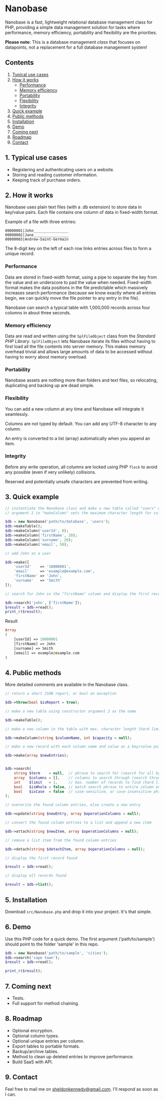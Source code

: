 # Nanobase

Nanobase is a fast, lightweight relational database management class for PHP, providing a simple data management solution for tasks where performance, memory efficiency, portability and flexibility are the priorities.

**Please note:** This is a database management *class* that focuses on datapoints, not a replacement for a full database management system!


## Contents

1. [Typical use cases](#1-typical-use-cases)
2. [How it works](#2-how-it-works)
    - [Performance](#performance)
    - [Memory efficiency](#memory-efficiency)
    - [Portability](#portability)
    - [Flexibility](#flexibility)
    - [Integrity](#integrity)
3. [Quick example](#3-quick-example)
4. [Public methods](#4-public-methods)
5. [Installation](#5-installation)
6. [Demo](#6-demo)
7. [Coming next](#7-coming-next)
8. [Roadmap](#8-roadmap)
9. [Contact](#9-contact)

## 1. Typical use cases

- Registering and authenticating users on a website.
- Storing and reading customer information.
- Keeping track of purchase orders.


## 2. How it works

Nanobase uses plain text files (with a .db extension) to store data in key/value pairs. Each file contains one column of data in fixed-width format.

Example of a file with three entries:
```
00000001|John________________
00000002|Jane________________
00000003|Andrew-Saint-Germain
```

The 8-digit key on the left of each row links entries across files to form a unique record.

### Performance

Data are stored in fixed-width format, using a pipe to separate the key from the value and an underscore to pad the value when needed. Fixed-width format makes the data positions in the file predictable which massively increases search performance (because we know exactly where all entries begin, we can quickly move the file pointer to any entry in the file).

Nanobase can search a typical table with 1,000,000 records across four columns in about three seconds.

### Memory efficiency

Data are read and written using the `SplFileObject` class from the *Standard PHP Library*. `SplFileObject` lets Nanobase iterate its files without having to first load all the file contents into server memory. This makes memory overhead trivial and allows large amounts of data to be accessed without having to worry about memory overload.

### Portability

Nanobase assets are nothing more than folders and text files, so relocating, duplicating and backing up are dead simple.

### Flexibility

You can add a new column at any time and Nanobase will integrate it seamlessly.

Columns are not typed by default. You can add any UTF-8 character to any column.

An entry is converted to a list (array) automatically when you append an item.

### Integrity

Before any write operation, all columns are locked using PHP `flock` to avoid any possible (even if very unlikely) collisions.

Reserved and potentially unsafe characters are prevented from writing.


## 3. Quick example

```php
// instantiate the Nanobase class and make a new table called "users" with four columns
// argument 2 in "makeColumn" sets the maximum character length for column entries

$db = new Nanobase('path/to/database', 'users');
$db->makeTable();
$db->makeColumn('userId', 8);
$db->makeColumn('firstName', 20);
$db->makeColumn('surname', 20);
$db->makeColumn('email', 50);
```

```php
// add John as a user

$db->make([
    'userId'    => '10000001',
    'email'     => 'example@example.com',
    'firstName' => 'John',
    'surname'   => 'Smith'
]);
```

```php
// search for John in the "firstName" column and display the first record found

$db->search('john', ['firstName']);
$result = $db->read();
print_r($result);
```

Result

```php
Array
(
    [userId] => 10000001
    [firstName] => John
    [surname] => Smith
    [email] => example@example.com
)
```


## 4. Public methods

More detailed comments are available in the Nanobase class.

```php
// return a short JSON report, or bool on exception

$db->throw(bool $isReport = true);

```

```php
// make a new table using constructor argument 2 as the name

$db->makeTable();
```

```php
// make a new column in the table with max. character length (hard limit is 100)

$db->makeColumn(string $columnName, int $capacity = null);
```

```php
// make a new record with each column name and value as a key/value pair

$db->make(array $newEntries);
```

```php

$db->search(
    string $term    = null,  // phrase to search for (search for all by default)
    array  $columns = [],    // columns to search through (search through all by default)
    int    $limit   = 1,     // max. number of records to find (hard limit is 100)
    bool   $isWhole = false, // match search phrase to entire column entry, or partial match
    bool   $isCase  = false  // case-sensitive, or case-insensitive phrase match
);
```

```php
// overwrite the found column entries, else create a new entry

$db->update(string $newEntry, array $operationColumns = null);
```

```php
// convert the found column entries to a list and append a new item

$db->attach(string $newItem, array $operationColumns = null);
```

```php
// remove a list item from the found column entries

$db->detach(string $detachItem, array $operationColumns = null);
```

```php
// display the first record found

$result = $db->read();
```

```php
// display all records found

$result = $db->list();
```


## 5. Installation

Download `src/Nanobase.php` and drop it into your project. It's that simple.


## 6. Demo

Use this PHP code for a quick demo. The first argument ('path/to/sample') should point to the folder 'sample' in this repo.

```php
$db = new Nanobase('path/to/sample', 'cities');
$db->search('cape town');
$result = $db->read();

print_r($result);
```


## 7. Coming next

- Tests.
- Full support for method chaining.


## 8. Roadmap

- Optional encryption.
- Optional column types.
- Optional unique entries per column.
- Export tables to portable formats.
- Backup/archive tables.
- Method to clean up deleted entries to improve performance.
- Build SaaS with API.


## 9. Contact

Feel free to mail me on sheldonkennedy@gmail.com. I'll respond as soon as I can.
